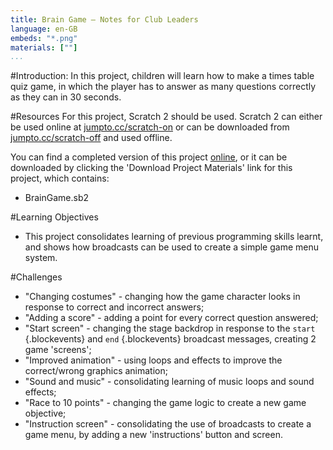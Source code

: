 ```yaml
---
title: Brain Game — Notes for Club Leaders
language: en-GB
embeds: "*.png"
materials: [""]
...
```


#Introduction:
In this project, children will learn how to make a times table quiz game, in which the player has to answer as many questions correctly as they can in 30 seconds.

#Resources
For this project, Scratch 2 should be used. Scratch 2 can either be used online at [jumpto.cc/scratch-on](http://jumpto.cc/scratch-on) or can be downloaded from [jumpto.cc/scratch-off](http://jumpto.cc/scratch-off) and used offline.

You can find a completed version of this project <a href="http://scratch.mit.edu/projects/42225768/#editor">online</a>, or it can be downloaded by clicking the 'Download Project Materials' link for this project, which contains:

+ BrainGame.sb2

#Learning Objectives
+ This project consolidates learning of previous programming skills learnt, and shows how broadcasts can be used to create a simple game menu system.

#Challenges
+ "Changing costumes" - changing how the game character looks in response to correct and incorrect answers;
+ "Adding a score" - adding a point for every correct question answered;
+ "Start screen" - changing the stage backdrop in response to the `start` {.blockevents} and `end` {.blockevents} broadcast messages, creating 2 game 'screens';
+ "Improved animation" - using loops and effects to improve the correct/wrong graphics animation;
+ "Sound and music" - consolidating learning of music loops and sound effects;
+ "Race to 10 points" - changing the game logic to create a new game objective;
+ "Instruction screen" - consolidating the use of broadcasts to create a game menu, by adding a new 'instructions' button and screen.


